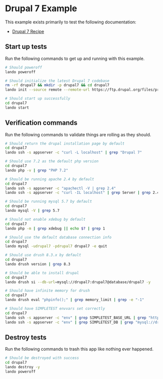 Drupal 7 Example
================

This example exists primarily to test the following documentation:

* [Drupal 7 Recipe](https://docs.devwithlando.io/tutorials/drupal7.html)

Start up tests
--------------

Run the following commands to get up and running with this example.

```bash
# Should poweroff
lando poweroff

# Should initialize the latest Drupal 7 codebase
rm -rf drupal7 && mkdir -p drupal7 && cd drupal7
lando init --source remote --remote-url https://ftp.drupal.org/files/projects/drupal-7.71.tar.gz --remote-options="--strip-components 1" --recipe drupal7 --webroot . --name lando-drupal7

# Should start up successfully
cd drupal7
lando start
```

Verification commands
---------------------

Run the following commands to validate things are rolling as they should.

```bash
# Should return the drupal installation page by default
cd drupal7
lando ssh -s appserver -c "curl -L localhost" | grep "Drupal 7"

# Should use 7.2 as the default php version
cd drupal7
lando php -v | grep "PHP 7.2"

# Should be running apache 2.4 by default
cd drupal7
lando ssh -s appserver -c "apachectl -V | grep 2.4"
lando ssh -s appserver -c "curl -IL localhost" | grep Server | grep 2.4

# Should be running mysql 5.7 by default
cd drupal7
lando mysql -V | grep 5.7

# Should not enable xdebug by default
cd drupal7
lando php -m | grep xdebug || echo $? | grep 1

# Should use the default database connection info
cd drupal7
lando mysql -udrupal7 -pdrupal7 drupal7 -e quit

# Should use drush 8.3.x by default
cd drupal7
lando drush version | grep 8.3

# Should be able to install drupal
cd drupal7
lando drush si --db-url=mysql://drupal7:drupal7@database/drupal7 -y

# Should have infinite memory for drush
cd drupal7
lando drush eval "phpinfo();" | grep memory_limit | grep -e "-1"

# Should have SIMPLETEST envvars set correctly
cd drupal7
lando ssh -s appserver -c "env" | grep SIMPLETEST_BASE_URL | grep "https://appserver"
lando ssh -s appserver -c "env" | grep SIMPLETEST_DB | grep "mysql://drupal7:drupal7@database/drupal7"
```

Destroy tests
-------------

Run the following commands to trash this app like nothing ever happened.

```bash
# Should be destroyed with success
cd drupal7
lando destroy -y
lando poweroff
```
